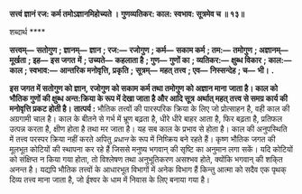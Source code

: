 **सत्त्वं ज्ञानं रज: कर्म तमोऽज्ञानमिहोच्यते ।** **गुणव्यतिकर: काल: स्वभाव: सूत्रमेव च ॥ १३॥** 

शब्दार्थ **** 

**सत्त्वम्—** **सतोगुण** **; ज्ञानम्—** **ज्ञान** **; रज:—** **रजोगुण** **; कर्म—** **सकाम कर्म** **; तम:—** **तमोगुण** **; अज्ञानम्—** **मूर्खता** **; इह—** **इस जगत** **में** **; उच्यते—** **कहलाता है** **; गुण—** **गुणों का** **; व्यतिकर:—** **क्षुब्ध विकार** **; काल:—** **काल** **; स्वभाव:—** **आन्तरिक मनोवृत्ति, प्रकृति** **;** **सूत्रम्—** **महत् तत्त्व** **; एव—** **निस्सन्देह** **; च—** **भी।** **.** 

**इस जगत में सतोगुण को ज्ञान, रजोगुण को सकाम कर्म तथा तमोगुण को अज्ञान माना** **जाता है। काल को भौतिक गुणों की क्षुब्ध अन्त:क्रिया के रूप में देखा जाता है और आदि सूत्र** **अर्थात् महत् तत्त्व से समग्र कार्य की मनोवृत्ति प्रकट होती है।** **तात्पर्य :** भौतिक तत्त्वों की पारस्परिक क्रिया के लिए जो प्रोत्साहन है, वही काल की अग्रगामी चाल है। काल के बीतने से गर्भ में भ्रूण बढ़ता है, धीरे धीरे बाहर आता है, फिर बढ़ता है, प्रतिफल उत्पन्न करता है, क्षीण होता है तथा मर जाता है। यह सब काल के प्रभाव से होता है। काल की अनुपस्थिति में तत्त्व परस्पर क्रिया नहीं करते अपितु *प्रधान* के रूप में निष्क्रिय बने रहते हैं। कृष्ण भौतिक जगत की मूलभूत कोटियों की स्थापना कर रहे हैं जिससे मनुष्य भगवान् की सृष्टि का अनुमान लगा सकें। यदि कोटियों को संक्षिप्त न किया गया होता, तो विश्लेषण तथा अनुभूतिकरण असश्भव होते, क्योंकि भगवान् की शकि्त अनन्त है। यद्यपि भौतिक तत्त्वों के आधारभूत विभागों में अनेक विभाग हैं किन्तु आत्मा को सदैव एक पृथक् दिव्य तत्त्व माना जाता है, जो ईश्वर के धाम में निवास के लिए बनाया गया है।  